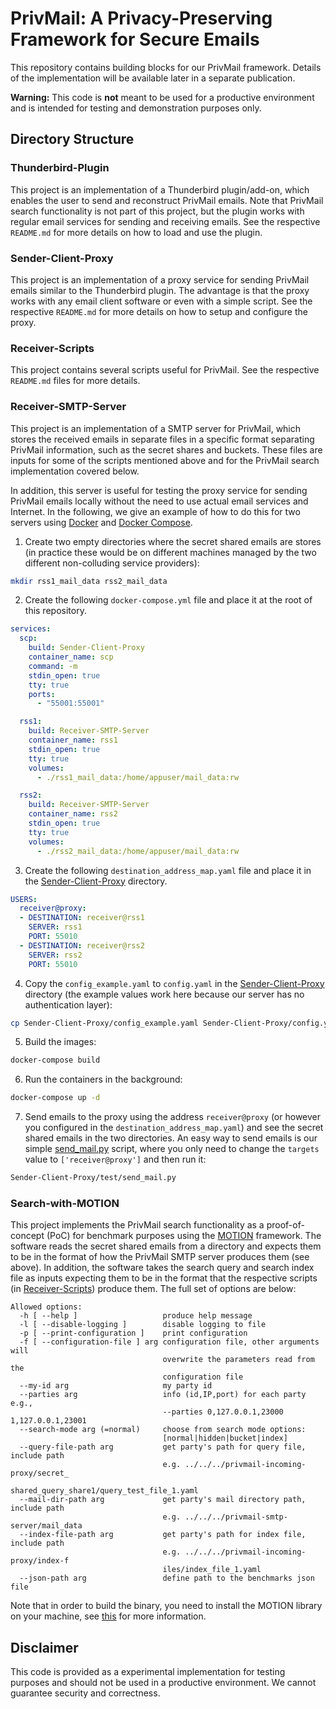 # PrivMail: A Privacy-Preserving Framework for Secure Emails

This repository contains building blocks for our PrivMail framework. Details of the implementation will be available later in a separate publication.

**Warning:** This code is **not** meant to be used for a productive environment and is intended for testing and demonstration purposes only.

## Directory Structure

### Thunderbird-Plugin

This project is an implementation of a Thunderbird plugin/add-on, which enables the user to send and reconstruct PrivMail emails. Note that PrivMail search functionality is not part of this project, but the plugin works with regular email services for sending and receiving emails. See the respective `README.md` for more details on how to load and use the plugin.

### Sender-Client-Proxy

This project is an implementation of a proxy service for sending PrivMail emails similar to the Thunderbird plugin. The advantage is that the proxy works with any email client software or even with a simple script. See the respective `README.md` for more details on how to setup and configure the proxy.

### Receiver-Scripts

This project contains several scripts useful for PrivMail. See the respective `README.md` files for more details.

### Receiver-SMTP-Server

This project is an implementation of a SMTP server for PrivMail, which stores the received emails in separate files in a specific format separating PrivMail information, such as the secret shares and buckets. These files are inputs for some of the scripts mentioned above and for the PrivMail search implementation covered below.

In addition, this server is useful for testing the proxy service for sending PrivMail emails locally without the need to use actual email services and Internet. In the following, we give an example of how to do this for two servers using [Docker](https://www.docker.com/) and [Docker Compose](https://docs.docker.com/compose/).

1. Create two empty directories where the secret shared emails are stores (in practice these would be on different machines managed by the two different non-colluding service providers):

```bash
mkdir rss1_mail_data rss2_mail_data
```

2. Create the following `docker-compose.yml` file and place it at the root of this repository.

```yaml
services:
  scp:
    build: Sender-Client-Proxy
    container_name: scp
    command: -m
    stdin_open: true
    tty: true
    ports:
      - "55001:55001"

  rss1:
    build: Receiver-SMTP-Server
    container_name: rss1
    stdin_open: true
    tty: true
    volumes:
      - ./rss1_mail_data:/home/appuser/mail_data:rw

  rss2:
    build: Receiver-SMTP-Server
    container_name: rss2
    stdin_open: true
    tty: true
    volumes:
      - ./rss2_mail_data:/home/appuser/mail_data:rw
```

3. Create the following `destination_address_map.yaml` file and place it in the [Sender-Client-Proxy](Sender-Client-Proxy/) directory.

```yaml
USERS:
  receiver@proxy:
  - DESTINATION: receiver@rss1
    SERVER: rss1
    PORT: 55010
  - DESTINATION: receiver@rss2
    SERVER: rss2
    PORT: 55010
```

4. Copy the `config_example.yaml` to `config.yaml` in the [Sender-Client-Proxy](Sender-Client-Proxy/) directory (the example values work here because our server has no authentication layer):

```bash
cp Sender-Client-Proxy/config_example.yaml Sender-Client-Proxy/config.yaml
```

5. Build the images:

```bash
docker-compose build
```

6. Run the containers in the background:

```bash
docker-compose up -d
```

7. Send emails to the proxy using the address `receiver@proxy` (or however you configured in the `destination_address_map.yaml`) and see the secret shared emails in the two directories. An easy way to send emails is our simple [send_mail.py](Sender-Client-Proxy/test/send_mail.py) script, where you only need to change the `targets` value to `['receiver@proxy']` and then run it:

```bash
Sender-Client-Proxy/test/send_mail.py
```

### Search-with-MOTION

This project implements the PrivMail search functionality as a proof-of-concept (PoC) for benchmark purposes using the [MOTION](https://encrypto.de/code/MOTION) framework. The software reads the secret shared emails from a directory and expects them to be in the format of how the PrivMail SMTP server produces them (see above). In addition, the software takes the search query and search index file as inputs expecting them to be in the format that the respective scripts (in [Receiver-Scripts](Receiver-Scripts/)) produce them. The full set of options are below:

```
Allowed options:
  -h [ --help ]                   produce help message
  -l [ --disable-logging ]        disable logging to file
  -p [ --print-configuration ]    print configuration
  -f [ --configuration-file ] arg configuration file, other arguments will
                                  overwrite the parameters read from the
                                  configuration file
  --my-id arg                     my party id
  --parties arg                   info (id,IP,port) for each party e.g.,
                                  --parties 0,127.0.0.1,23000 1,127.0.0.1,23001
  --search-mode arg (=normal)     choose from search mode options:
                                  [normal|hidden|bucket|index]
  --query-file-path arg           get party's path for query file, include path
                                  e.g. ../../../privmail-incoming-proxy/secret_
                                  shared_query_share1/query_test_file_1.yaml
  --mail-dir-path arg             get party's mail directory path, include path
                                  e.g. ../../../privmail-smtp-server/mail_data
  --index-file-path arg           get party's path for index file, include path
                                  e.g. ../../../privmail-incoming-proxy/index-f
                                  iles/index_file_1.yaml
  --json-path arg                 define path to the benchmarks json file
```

Note that in order to build the binary, you need to install the MOTION library on your machine, see [this](https://github.com/encryptogroup/MOTION/blob/dev/README.md#installation) for more information.

## Disclaimer

This code is provided as a experimental implementation for testing purposes and should not be used in a productive environment. We cannot guarantee security and correctness.
